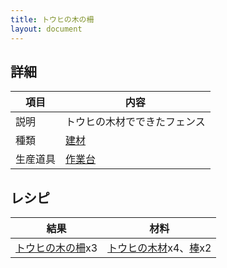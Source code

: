 ```yaml
---
title: トウヒの木の柵
layout: document
---
```

## 詳細

|項目|内容|
|---|---|
|説明|トウヒの木材でできたフェンス|
|種類|[建材](建材)|
|生産道具|[作業台](作業台)|

## レシピ

|結果|材料|
|---|---|
|[トウヒの木の柵](トウヒの木の柵)x3|[トウヒの木材](トウヒの木材)x4、[棒](棒)x2|

